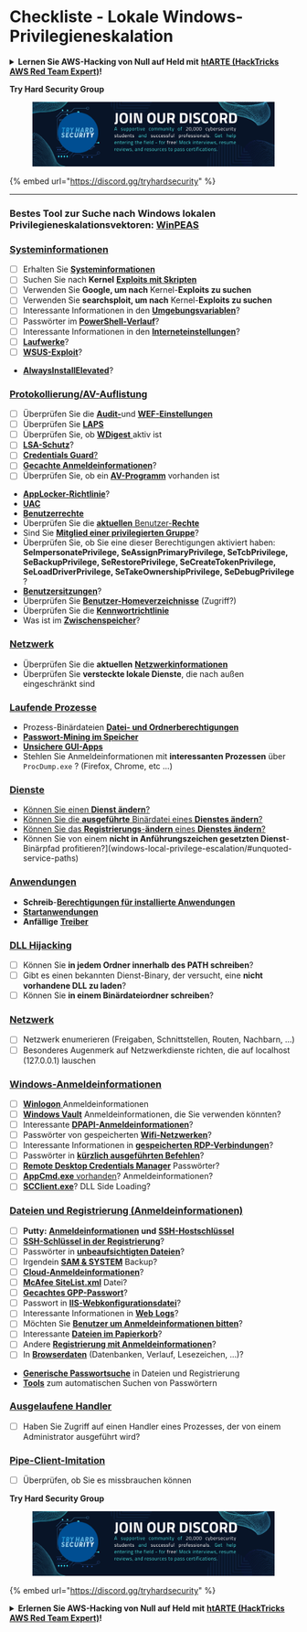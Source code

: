 # Checkliste - Lokale Windows-Privilegieneskalation

<details>

<summary><strong>Lernen Sie AWS-Hacking von Null auf Held mit</strong> <a href="https://training.hacktricks.xyz/courses/arte"><strong>htARTE (HackTricks AWS Red Team Expert)</strong></a><strong>!</strong></summary>

Andere Möglichkeiten, HackTricks zu unterstützen:

* Wenn Sie Ihr **Unternehmen in HackTricks beworben sehen möchten** oder **HackTricks im PDF-Format herunterladen möchten**, überprüfen Sie die [**ABONNEMENTPLÄNE**](https://github.com/sponsors/carlospolop)!
* Holen Sie sich das [**offizielle PEASS & HackTricks-Merchandise**](https://peass.creator-spring.com)
* Entdecken Sie [**The PEASS Family**](https://opensea.io/collection/the-peass-family), unsere Sammlung exklusiver [**NFTs**](https://opensea.io/collection/the-peass-family)
* **Treten Sie der** 💬 [**Discord-Gruppe**](https://discord.gg/hRep4RUj7f) oder der [**Telegram-Gruppe**](https://t.me/peass) bei oder **folgen** Sie uns auf **Twitter** 🐦 [**@carlospolopm**](https://twitter.com/hacktricks_live)**.**
* **Teilen Sie Ihre Hacking-Tricks, indem Sie PRs an die** [**HackTricks**](https://github.com/carlospolop/hacktricks) und [**HackTricks Cloud**](https://github.com/carlospolop/hacktricks-cloud) GitHub-Repositories einreichen.

</details>

**Try Hard Security Group**

<figure><img src="../.gitbook/assets/telegram-cloud-document-1-5159108904864449420.jpg" alt=""><figcaption></figcaption></figure>

{% embed url="https://discord.gg/tryhardsecurity" %}

***

### **Bestes Tool zur Suche nach Windows lokalen Privilegieneskalationsvektoren:** [**WinPEAS**](https://github.com/carlospolop/privilege-escalation-awesome-scripts-suite/tree/master/winPEAS)

### [Systeminformationen](windows-local-privilege-escalation/#system-info)

* [ ] Erhalten Sie [**Systeminformationen**](windows-local-privilege-escalation/#system-info)
* [ ] Suchen Sie nach **Kernel** [**Exploits mit Skripten**](windows-local-privilege-escalation/#version-exploits)
* [ ] Verwenden Sie **Google, um nach** Kernel-**Exploits zu suchen**
* [ ] Verwenden Sie **searchsploit, um nach** Kernel-**Exploits zu suchen**
* [ ] Interessante Informationen in den [**Umgebungsvariablen**](windows-local-privilege-escalation/#environment)?
* [ ] Passwörter im [**PowerShell-Verlauf**](windows-local-privilege-escalation/#powershell-history)?
* [ ] Interessante Informationen in den [**Interneteinstellungen**](windows-local-privilege-escalation/#internet-settings)?
* [ ] [**Laufwerke**](windows-local-privilege-escalation/#drives)?
* [ ] [**WSUS-Exploit**](windows-local-privilege-escalation/#wsus)?
* [**AlwaysInstallElevated**](windows-local-privilege-escalation/#alwaysinstallelevated)?

### [Protokollierung/AV-Auflistung](windows-local-privilege-escalation/#enumeration)

* [ ] Überprüfen Sie die [**Audit-**](windows-local-privilege-escalation/#audit-settings)und [**WEF-Einstellungen**](windows-local-privilege-escalation/#wef)
* [ ] Überprüfen Sie [**LAPS**](windows-local-privilege-escalation/#laps)
* [ ] Überprüfen Sie, ob [**WDigest** ](windows-local-privilege-escalation/#wdigest)aktiv ist
* [ ] [**LSA-Schutz**](windows-local-privilege-escalation/#lsa-protection)?
* [ ] [**Credentials Guard**](windows-local-privilege-escalation/#credentials-guard)[?](windows-local-privilege-escalation/#cached-credentials)
* [ ] [**Gecachte Anmeldeinformationen**](windows-local-privilege-escalation/#cached-credentials)?
* [ ] Überprüfen Sie, ob ein [**AV-Programm**](windows-av-bypass) vorhanden ist
* [**AppLocker-Richtlinie**](authentication-credentials-uac-and-efs#applocker-policy)?
* [**UAC**](authentication-credentials-uac-and-efs/uac-user-account-control)
* [**Benutzerrechte**](windows-local-privilege-escalation/#users-and-groups)
* Überprüfen Sie die [**aktuellen** Benutzer-**Rechte**](windows-local-privilege-escalation/#users-and-groups)
* Sind Sie [**Mitglied einer privilegierten Gruppe**](windows-local-privilege-escalation/#privileged-groups)?
* Überprüfen Sie, ob Sie eine dieser Berechtigungen aktiviert haben: **SeImpersonatePrivilege, SeAssignPrimaryPrivilege, SeTcbPrivilege, SeBackupPrivilege, SeRestorePrivilege, SeCreateTokenPrivilege, SeLoadDriverPrivilege, SeTakeOwnershipPrivilege, SeDebugPrivilege** ?
* [**Benutzersitzungen**](windows-local-privilege-escalation/#logged-users-sessions)?
* Überprüfen Sie [**Benutzer-Homeverzeichnisse**](windows-local-privilege-escalation/#home-folders) (Zugriff?)
* Überprüfen Sie die [**Kennwortrichtlinie**](windows-local-privilege-escalation/#password-policy)
* Was ist im [**Zwischenspeicher**](windows-local-privilege-escalation/#get-the-content-of-the-clipboard)?

### [Netzwerk](windows-local-privilege-escalation/#network)

* Überprüfen Sie die **aktuellen** [**Netzwerkinformationen**](windows-local-privilege-escalation/#network)
* Überprüfen Sie **versteckte lokale Dienste**, die nach außen eingeschränkt sind

### [Laufende Prozesse](windows-local-privilege-escalation/#running-processes)

* Prozess-Binärdateien [**Datei- und Ordnerberechtigungen**](windows-local-privilege-escalation/#file-and-folder-permissions)
* [**Passwort-Mining im Speicher**](windows-local-privilege-escalation/#memory-password-mining)
* [**Unsichere GUI-Apps**](windows-local-privilege-escalation/#insecure-gui-apps)
* Stehlen Sie Anmeldeinformationen mit **interessanten Prozessen** über `ProcDump.exe` ? (Firefox, Chrome, etc ...)

### [Dienste](windows-local-privilege-escalation/#services)

* [Können Sie einen **Dienst ändern**?](windows-local-privilege-escalation#permissions)
* [Können Sie die **ausgeführte** Binärdatei eines **Dienstes ändern**?](windows-local-privilege-escalation/#modify-service-binary-path)
* [Können Sie das **Registrierungs**-**ändern** eines **Dienstes ändern**?](windows-local-privilege-escalation/#services-registry-modify-permissions)
* Können Sie von einem **nicht in Anführungszeichen gesetzten Dienst**-Binärpfad profitieren?](windows-local-privilege-escalation/#unquoted-service-paths)

### [**Anwendungen**](windows-local-privilege-escalation/#applications)

* **Schreib**-[**Berechtigungen für installierte Anwendungen**](windows-local-privilege-escalation/#write-permissions)
* [**Startanwendungen**](windows-local-privilege-escalation/#run-at-startup)
* **Anfällige** [**Treiber**](windows-local-privilege-escalation/#drivers)
### [DLL Hijacking](windows-local-privilege-escalation/#path-dll-hijacking)

* [ ] Können Sie **in jedem Ordner innerhalb des PATH schreiben**?
* [ ] Gibt es einen bekannten Dienst-Binary, der versucht, eine **nicht vorhandene DLL zu laden**?
* [ ] Können Sie **in einem Binärdateiordner schreiben**?

### [Netzwerk](windows-local-privilege-escalation/#network)

* [ ] Netzwerk enumerieren (Freigaben, Schnittstellen, Routen, Nachbarn, ...)
* [ ] Besonderes Augenmerk auf Netzwerkdienste richten, die auf localhost (127.0.0.1) lauschen

### [Windows-Anmeldeinformationen](windows-local-privilege-escalation/#windows-credentials)

* [ ] [**Winlogon** ](windows-local-privilege-escalation/#winlogon-credentials)Anmeldeinformationen
* [ ] [**Windows Vault**](windows-local-privilege-escalation/#credentials-manager-windows-vault) Anmeldeinformationen, die Sie verwenden könnten?
* [ ] Interessante [**DPAPI-Anmeldeinformationen**](windows-local-privilege-escalation/#dpapi)?
* [ ] Passwörter von gespeicherten [**Wifi-Netzwerken**](windows-local-privilege-escalation/#wifi)?
* [ ] Interessante Informationen in [**gespeicherten RDP-Verbindungen**](windows-local-privilege-escalation/#saved-rdp-connections)?
* [ ] Passwörter in [**kürzlich ausgeführten Befehlen**](windows-local-privilege-escalation/#recently-run-commands)?
* [ ] [**Remote Desktop Credentials Manager**](windows-local-privilege-escalation/#remote-desktop-credential-manager) Passwörter?
* [ ] [**AppCmd.exe** vorhanden](windows-local-privilege-escalation/#appcmd-exe)? Anmeldeinformationen?
* [ ] [**SCClient.exe**](windows-local-privilege-escalation/#scclient-sccm)? DLL Side Loading?

### [Dateien und Registrierung (Anmeldeinformationen)](windows-local-privilege-escalation/#files-and-registry-credentials)

* [ ] **Putty:** [**Anmeldeinformationen**](windows-local-privilege-escalation/#putty-creds) **und** [**SSH-Hostschlüssel**](windows-local-privilege-escalation/#putty-ssh-host-keys)
* [ ] [**SSH-Schlüssel in der Registrierung**](windows-local-privilege-escalation/#ssh-keys-in-registry)?
* [ ] Passwörter in [**unbeaufsichtigten Dateien**](windows-local-privilege-escalation/#unattended-files)?
* [ ] Irgendein [**SAM & SYSTEM**](windows-local-privilege-escalation/#sam-and-system-backups) Backup?
* [ ] [**Cloud-Anmeldeinformationen**](windows-local-privilege-escalation/#cloud-credentials)?
* [ ] [**McAfee SiteList.xml**](windows-local-privilege-escalation/#mcafee-sitelist.xml) Datei?
* [ ] [**Gecachtes GPP-Passwort**](windows-local-privilege-escalation/#cached-gpp-pasword)?
* [ ] Passwort in [**IIS-Webkonfigurationsdatei**](windows-local-privilege-escalation/#iis-web-config)?
* [ ] Interessante Informationen in [**Web** **Logs**](windows-local-privilege-escalation/#logs)?
* [ ] Möchten Sie [**Benutzer um Anmeldeinformationen bitten**](windows-local-privilege-escalation/#ask-for-credentials)?
* [ ] Interessante [**Dateien im Papierkorb**](windows-local-privilege-escalation/#credentials-in-the-recyclebin)?
* [ ] Andere [**Registrierung mit Anmeldeinformationen**](windows-local-privilege-escalation/#inside-the-registry)?
* [ ] In [**Browserdaten**](windows-local-privilege-escalation/#browsers-history) (Datenbanken, Verlauf, Lesezeichen, ...)?
* [**Generische Passwortsuche**](windows-local-privilege-escalation/#generic-password-search-in-files-and-registry) in Dateien und Registrierung
* [**Tools**](windows-local-privilege-escalation/#tools-that-search-for-passwords) zum automatischen Suchen von Passwörtern

### [Ausgelaufene Handler](windows-local-privilege-escalation/#leaked-handlers)

* [ ] Haben Sie Zugriff auf einen Handler eines Prozesses, der von einem Administrator ausgeführt wird?

### [Pipe-Client-Imitation](windows-local-privilege-escalation/#named-pipe-client-impersonation)

* [ ] Überprüfen, ob Sie es missbrauchen können

**Try Hard Security Group**

<figure><img src="../.gitbook/assets/telegram-cloud-document-1-5159108904864449420.jpg" alt=""><figcaption></figcaption></figure>

{% embed url="https://discord.gg/tryhardsecurity" %}

<details>

<summary><strong>Erlernen Sie AWS-Hacking von Null auf Held mit</strong> <a href="https://training.hacktricks.xyz/courses/arte"><strong>htARTE (HackTricks AWS Red Team Expert)</strong></a><strong>!</strong></summary>

Andere Möglichkeiten, HackTricks zu unterstützen:

* Wenn Sie möchten, dass Ihr **Unternehmen in HackTricks beworben wird** oder **HackTricks im PDF-Format herunterladen möchten**, überprüfen Sie die [**ABONNEMENTPLÄNE**](https://github.com/sponsors/carlospolop)!
* Holen Sie sich das [**offizielle PEASS & HackTricks-Merchandise**](https://peass.creator-spring.com)
* Entdecken Sie [**The PEASS Family**](https://opensea.io/collection/the-peass-family), unsere Sammlung exklusiver [**NFTs**](https://opensea.io/collection/the-peass-family)
* **Treten Sie der** 💬 [**Discord-Gruppe**](https://discord.gg/hRep4RUj7f) oder der [**Telegram-Gruppe**](https://t.me/peass) bei oder **folgen** Sie uns auf **Twitter** 🐦 [**@carlospolopm**](https://twitter.com/hacktricks_live)**.**
* **Teilen Sie Ihre Hacking-Tricks, indem Sie PRs an die** [**HackTricks**](https://github.com/carlospolop/hacktricks) und [**HackTricks Cloud**](https://github.com/carlospolop/hacktricks-cloud) GitHub-Repositories einreichen.

</details>
